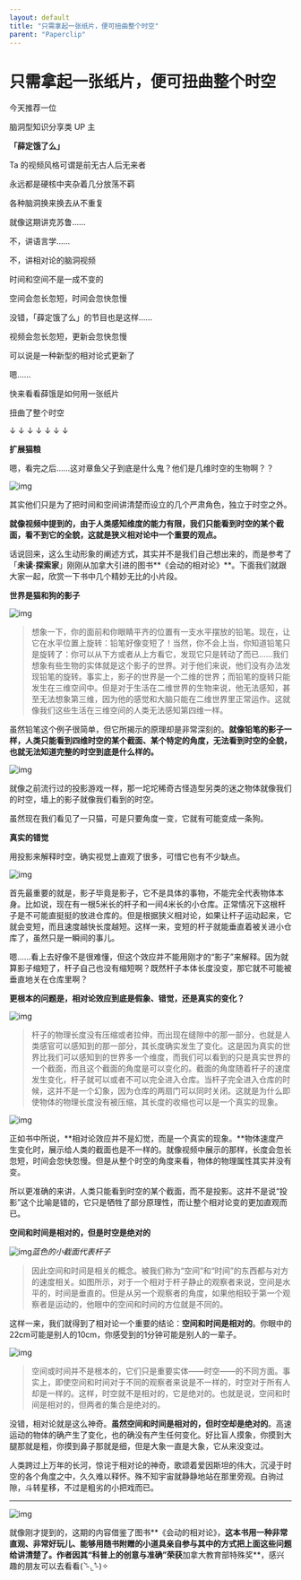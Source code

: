 ```yaml
---
layout: default
title: "只需拿起一张纸片，便可扭曲整个时空"
parent: "Paperclip"
---
```


# 只需拿起一张纸片，便可扭曲整个时空

今天推荐一位

脑洞型知识分享类 UP 主

**「薛定饿了么」**

Ta 的视频风格可谓是前无古人后无来者

永远都是硬核中夹杂着几分放荡不羁

各种脑洞换来换去从不重复

就像这期讲克苏鲁……

不，讲语言学……

不，讲相对论的脑洞视频

时间和空间不是一成不变的

空间会忽长忽短，时间会忽快忽慢

没错，「薛定饿了么」的节目也是这样……

视频会忽长忽短，更新会忽快忽慢

可以说是一种新型的相对论式更新了

嗯……

快来看看薛饿是如何用一张纸片

扭曲了整个时空

↓  ↓  ↓  ↓  ↓  ↓  ↓



**扩展猫粮**

嗯，看完之后……这对章鱼父子到底是什么鬼？他们是几维时空的生物啊？？

![img](https://i.loli.net/2021/10/05/tw5VEqie7zCBf2g.jpg)

其实他们只是为了把时间和空间讲清楚而设立的几个严肃角色，独立于时空之外。

**就像视频中提到的，由于人类感知维度的能力有限，我们只能看到时空的某个截面，看不到它的全貌，这就是狭义相对论中一个重要的观点。**

话说回来，这么生动形象的阐述方式，其实并不是我们自己想出来的，而是参考了「**未读·探索家**」刚刚从加拿大引进的图书**《会动的相对论》**。下面我们就跟大家一起，欣赏一下书中几个精妙无比的小片段。



**世界是猫和狗的影子**

![img](https://i.loli.net/2021/10/05/d2gmhjTcApXBIxJ.png)

> 想象一下，你的面前和你眼睛平齐的位置有一支水平摆放的铅笔。现在，让它在水平位置上旋转：铅笔好像变短了！当然，你不会上当，你知道铅笔只是旋转了：你可以从下方或者从上方看它，发现它只是转动了而已……我们想象有些生物的实体就是这个影子的世界。对于他们来说，他们没有办法发现铅笔的旋转。事实上，影子的世界是一个二维的世界；而铅笔的旋转只能发生在三维空间中。但是对于生活在二维世界的生物来说，他无法感知，甚至无法想象第三维，因为他的感觉和大脑只能在二维世界里正常运作。这就像我们这些生活在三维空间的人类无法感知第四维一样。

虽然铅笔这个例子很简单，但它所揭示的原理却是非常深刻的。**就像铅笔的影子一样，人类只能看到四维时空的某个截面、某个特定的角度，无法看到时空的全貌，也就无法知道完整的时空到底是什么样的。**

![img](https://i.loli.net/2021/10/05/u6KCvcWwNLM851e.jpg)

就像之前流行过的投影游戏一样，那一坨坨稀奇古怪造型另类的迷之物体就像我们的时空，墙上的影子就像我们看到的时空。

虽然现在我们看见了一只猫，可是只要角度一变，它就有可能变成一条狗。



**真实的错觉**

用投影来解释时空，确实视觉上直观了很多，可惜它也有不少缺点。

![img](https://i.loli.net/2021/10/05/iUnBlWy1kutYFTI.png)

首先最重要的就是，影子毕竟是影子，它不是具体的事物，不能完全代表物体本身。比如说，现在有一根5米长的杆子和一间4米长的小仓库。正常情况下这根杆子是不可能直挺挺的放进仓库的。但是根据狭义相对论，如果让杆子运动起来，它就会变短，而且速度越快长度越短。这样一来，变短的杆子就能垂直着被关进小仓库了，虽然只是一瞬间的事儿。

嗯……看上去好像不是很难懂，但这个效应并不能用刚才的“影子”来解释。因为就算影子缩短了，杆子自己也没有缩短啊？既然杆子本体长度没变，那它就不可能被垂直地关在仓库里啊？

**更根本的问题是，相对论效应到底是假象、错觉，还是真实的变化？**

![img](https://i.loli.net/2021/10/05/b4fchnJSpTyNUaD.jpg)

> 杆子的物理长度没有压缩或者拉伸，而出现在缝隙中的那一部分，也就是人类感官可以感知到的那一部分，其长度确实发生了变化。这是因为真实的世界比我们可以感知到的世界多一个维度，而我们可以看到的只是真实世界的一个截面，而且这个截面的角度是可以变化的。截面的角度随着杆子的速度发生变化，杆子就可以或者不可以完全进入仓库。当杆子完全进入仓库的时候，这并不是一个幻象，因为仓库的两扇门可以同时关闭。这就是为什么即使物体的物理长度没有被压缩，其长度的收缩也可以是一个真实的现象。

![img](https://i.loli.net/2021/10/05/qNx6uwkViMo7pgc.jpg)

正如书中所说，**相对论效应并不是幻觉，而是一个真实的现象。**物体速度产生变化时，展示给人类的截面也是不一样的。就像视频中展示的那样，长度会忽长忽短，时间会忽快忽慢。但是从整个时空的角度来看，物体的物理属性其实并没有变。

所以更准确的来讲，人类只能看到时空的某个截面，而不是投影。这并不是说“投影”这个比喻是错的，它只是牺牲了部分原理性，而让整个相对论变的更加直观而已。



**空间和时间是相对的，但是时空是绝对的**

![img](https://i.loli.net/2021/10/05/2f1d3VIgX8emOsU.png)*蓝色的小截面代表杆子*

> 因此空间和时间是相关的概念。被我们称为“空间”和“时间”的东西都与对方的速度相关。如图所示，对于一个相对于杆子静止的观察者来说，空间是水平的，时间是垂直的。但是从另一个观察者的角度，如果他相较于第一个观察者是运动的，他眼中的空间和时间的方位就是不同的。

这样一来，我们就得到了相对论一个重要的结论：**空间和时间是相对的**。你眼中的22cm可能是别人的10cm，你感受到的1分钟可能是别人的一辈子。

![img](https://i.loli.net/2021/10/05/41uoT3sKpOBRJgQ.jpg)

> 空间或时间并不是根本的，它们只是重要实体——时空——的不同方面。事实上，即使空间和时间对于不同的观察者来说是不一样的，时空对于所有人却是一样的。这样，时空就不是相对的，它是绝对的。也就是说，空间和时间是相对的，但两者的集合是绝对的。

没错，相对论就是这么神奇。**虽然空间和时间是相对的，但时空却是绝对的**。高速运动的物体的确产生了变化，也的确没有产生任何变化。好比盲人摸象，你摸到大腿那就是粗，你摸到鼻子那就是细，但是大象一直是大象，它从来没变过。

人类跨过上万年的长河，惊诧于相对论的神奇，歌颂着爱因斯坦的伟大，沉浸于时空的各个角度之中，久久难以释怀。殊不知宇宙就静静地站在那里旁观。白驹过隙，斗转星移，不过是粗劣的小把戏而已。



------



![img](https://i.loli.net/2021/10/05/6L8xXVRgSUWKfzH.jpg)

就像刚才提到的，这期的内容借鉴了图书**《会动的相对论》，**这本书用一种非常直观、非常好玩儿、能够用随书附赠的小道具亲自参与其中的方式把上面这些问题给讲清楚了。作者因其“科普上的创意与准确”荣获**加拿大教育部特殊奖**，感兴趣的朋友可以去看看( ⁼̴̀ .̫ ⁼̴́ )✧
